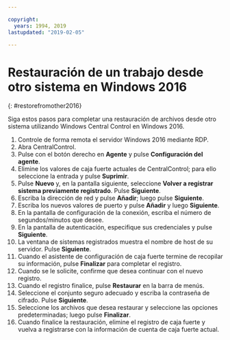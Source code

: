 ```yaml
---

copyright:
  years: 1994, 2019
lastupdated: "2019-02-05"

---
```


# Restauración de un trabajo desde otro sistema en Windows 2016
{: #restorefromother2016}

Siga estos pasos para completar una restauración de archivos desde otro sistema utilizando Windows Central Control en Windows 2016.

1. Controle de forma remota el servidor Windows 2016 mediante RDP.
2. Abra CentralControl.
3. Pulse con el botón derecho en **Agente** y pulse **Configuración del agente**.
4. Elimine los valores de caja fuerte actuales de CentralControl; para ello seleccione la entrada y pulse **Suprimir**.
5. Pulse **Nuevo** y, en la pantalla siguiente, seleccione **Volver a registrar sistema previamente registrado**. Pulse **Siguiente**.
6. Escriba la dirección de red y pulse **Añadir**; luego pulse **Siguiente**.
7. Escriba los nuevos valores de puerto y pulse **Añadir** y luego **Siguiente**.
8. En la pantalla de configuración de la conexión, escriba el número de segundos/minutos que desee.
9. En la pantalla de autenticación, especifique sus credenciales y pulse **Siguiente**.
10. La ventana de sistemas registrados muestra el nombre de host de su servidor. Pulse **Siguiente**.
11.	Cuando el asistente de configuración de caja fuerte termine de recopilar su información, pulse **Finalizar** para completar el registro.
12. Cuando se le solicite, confirme que desea continuar con el nuevo registro.
13. Cuando el registro finalice, pulse **Restaurar** en la barra de menús.
9.	Seleccione el conjunto seguro adecuado y escriba la contraseña de cifrado. Pulse **Siguiente**.
10.	Seleccione los archivos que desea restaurar y seleccione las opciones predeterminadas; luego pulse **Finalizar**.
11.	Cuando finalice la restauración, elimine el registro de caja fuerte y vuelva a registrarse con la información de cuenta de caja fuerte actual.
